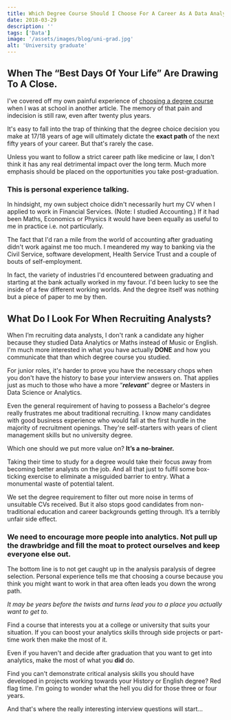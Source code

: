```yaml
---
title: Which Degree Course Should I Choose For A Career As A Data Analyst?
date: 2018-03-29
description: ''
tags: ['Data']
image: '/assets/images/blog/uni-grad.jpg'
alt: 'University graduate'
---
```

## When The &#8220;Best Days Of Your Life&#8221; Are Drawing To A Close.

I've covered off my own painful experience of [choosing a degree course](/should-i-feel-nervous-that-the-data-world-is-changing-at-a-faster-and-faster-pace-and-i-cant-keep-up/) when I was at school in another article. The memory of that pain and indecision is still raw, even after twenty plus years.

It's easy to fall into the trap of thinking that the degree choice decision you make at 17/18 years of age will ultimately dictate the **exact path** of the next fifty years of your career. But that's rarely the case.

Unless you want to follow a strict career path like medicine or law, I don't think it has any real detrimental impact over the long term. Much more emphasis should be placed on the opportunities you take post-graduation.

### This is personal experience talking.

In hindsight, my own subject choice didn't necessarily hurt my CV when I applied to work in Financial Services. (Note: I studied Accounting.) If it had been Maths, Economics or Physics it would have been equally as useful to me in practice i.e. not particularly.

The fact that I'd ran a mile from the world of accounting after graduating didn't work against me too much. I meandered my way to banking via the Civil Service, software development, Health Service Trust and a couple of bouts of self-employment. 

In fact, the variety of industries I'd encountered between graduating and starting at the bank actually worked in my favour. I'd been lucky to see the inside of a few different working worlds. And the degree itself was nothing but a piece of paper to me by then.

## What Do I Look For When Recruiting Analysts?

When I&#8217;m recruiting data analysts, I don't rank a candidate any higher because they studied Data Analytics or Maths instead of Music or English. I'm much more interested in what you have actually **DONE** and how you communicate that than which degree course you studied.

For junior roles, it's harder to prove you have the necessary chops when you don't have the history to base your interview answers on. That applies just as much to those who have a more “_**relevant**_” degree or Masters in Data Science or Analytics.

Even the general requirement of having to possess a Bachelor's degree really frustrates me about traditional recruiting. I know many candidates with good business experience who would fall at the first hurdle in the majority of recruitment openings. They're self-starters with years of client management skills but no university degree.

Which one should we put more value on? **It&#8217;s a no-brainer.**

Taking their time to study for a degree would take their focus away from becoming better analysts on the job. And all that just to fulfil some box-ticking exercise to eliminate a misguided barrier to entry. What a monumental waste of potential talent.

We set the degree requirement to filter out more noise in terms of unsuitable CVs received. But it also stops good candidates from non-traditional education and career backgrounds getting through. It&#8217;s a terribly unfair side effect.

### We need to encourage more people into analytics. Not pull up the drawbridge and fill the moat to protect ourselves and keep everyone else out.

The bottom line is to not get caught up in the analysis paralysis of degree selection. Personal experience tells me that choosing a course because you think you might want to work in that area often leads you down the wrong path.

_It may be years before the twists and turns lead you to a place you actually want to get to._

Find a course that interests you at a college or university that suits your situation. If you can boost your analytics skills through side projects or part-time work then make the most of it.

Even if you haven't and decide after graduation that you want to get into analytics, make the most of what you **did** do.

Find you can't demonstrate critical analysis skills you should have developed in projects working towards your History or English degree? Red flag time. I'm going to wonder what the hell you did for those three or four years.

And that's where the really interesting interview questions will start…